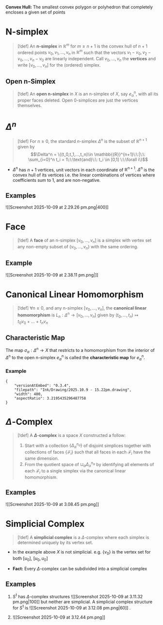 
**Convex Hull:** The smallest convex polygon or polyhedron that completely encloses a given set of points

# N-simplex

>[!def]
>An **n-simplex** in $\mathbb{R}^m$ for $m\geq n + 1$ is the convex hull of $n+1$ ordered points $v_0,v_1,...,v_n$ in $\mathbb{R}^m$ such that the vectors $v_1-v_0, v_2-v_0, ... , v_n - v_0$ are linearly independent. 
>Call $v_0,...,v_n$ the **vertices** and write $[v_0,...,v_n]$ for the (ordered) simplex.

## Open n-Simplex

>[!def] 
>An **open n-simplex** in $X$ is an n-simplex of $X$, say $e_\alpha^n$, with all its proper faces deleted.
>Open $0$-simplices are just the vertices themselves.

# $\Delta^n$ 

>[!def] 
>For $n \geq 0$, the standard $n$-simplex $\Delta^n$ is the subset of $\mathbb{R}^{n+1}$ given by 
>$$\Delta^n = \{(t_0,t_1,...,t_n)\in \mathbb{{R}}^{n+1}\:\:|\:\: \sum_{i=0}^n t_i = 1\:\:\text{and}\:\: t_i \in [0,1] \:\:\forall i\}$$

- $\Delta^n$ has $n+1$ vertices, unit vectors in each coordinate of $\mathbb{R}^{n+1}$. $\Delta^n$ is the convex hull of its vertices i.e. the linear combinations of vertices where coefficients sum to 1, and are non-negative.
## Examples

![[Screenshot 2025-10-09 at 2.29.26 pm.png|400]] 


# Face

>[!def] 
>A **face** of an n-simplex $[v_0,...,v_n]$ is a simplex with vertex set any non-empty subset of $\{v_0,...,v_n\}$ with the same ordering.

## Example

![[Screenshot 2025-10-09 at 2.38.11 pm.png|]]


# Canonical Linear Homomorphism

>[!def] 
>$\forall n \geq 0$, and any n-simplex $[v_0,...,v_n]$, the **canonical linear homomorphism** is $L_n:\Delta^n \to [v_0,...,v_n]$ given by $(t_0,...,t_n)\mapsto t_0v_0 \:+\: ... \:+\: t_n v_n$

## Characteristic Map

The map $\sigma_\alpha:\Delta^n \to X$ that restricts to a homomorphism from the interior of $\Delta^n$ to the open n-simplex $e_\alpha^n$ is called the **characteristic map** for $e_\alpha^n$.

### Example

```handdrawn-ink
{
	"versionAtEmbed": "0.3.4",
	"filepath": "Ink/Drawing/2025.10.9 - 15.22pm.drawing",
	"width": 400,
	"aspectRatio": 3.2195435296487758
}
```

# $\Delta$-Complex

>[!def] 
>A **$\Delta$-complex** is a space $X$ constructed a follow:
>1. Start with a collection $\{\Delta_\alpha^{n_\alpha}\}$ of disjoint simplices together with collections of faces $\{\mathcal{F}_i\}$ such that all faces in each $\mathcal{F}_i$ have the same dimension.
>2. From the quotient space of $\sqcup_\alpha \Delta_\alpha^{n_\alpha}$ by identifying all elements of each $\mathcal{F}_i$ to a single simplex via the canonical linear homomorphism.

## Examples

![[Screenshot 2025-10-09 at 3.08.45 pm.png]]


# Simplicial Complex

>[!def] 
>A **simplicial complex** is a $\Delta$-complex where each simplex is determined uniquely by its vertex set.

- In the example above $X$ is not simplicial. e.g. $\{v_0\}$ is the vertex set for both $[u_0]$, $[u_0,u_0]$ 

- **Fact:** Every $\Delta$-complex can be subdivided into a simplicial complex
## Examples 

1. $S^1$ has $\Delta$-complex structures ![[Screenshot 2025-10-09 at 3.11.32 pm.png|100]] 
   but neither are simplicial. A simplicial complex structure for $S^1$ is ![[Screenshot 2025-10-09 at 3.12.08 pm.png|60]] .

2. ![[Screenshot 2025-10-09 at 3.12.44 pm.png]]

